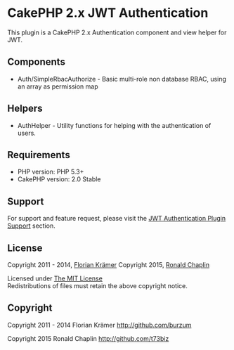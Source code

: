 # CakePHP 2.x JWT Authentication #

This plugin is a CakePHP 2.x Authentication component and view helper for JWT.

## Components ##

* Auth/SimpleRbacAuthorize - Basic multi-role non database RBAC, using an array as permission map

## Helpers

* AuthHelper - Utility functions for helping with the authentication of users.

## Requirements ##

* PHP version: PHP 5.3+
* CakePHP version: 2.0 Stable

## Support ##

For support and feature request, please visit the [JWT Authentication Plugin Support](https://github.com/t73biz/cakephp2-jwt-auth/issues) section.

## License ##

Copyright 2011 - 2014, [Florian Krämer](http://github.com/burzum)
Copyright 2015, [Ronald Chaplin](http://github.com/t73biz)

Licensed under [The MIT License](http://www.opensource.org/licenses/mit-license.php)<br/>
Redistributions of files must retain the above copyright notice.

## Copyright ###

Copyright 2011 - 2014
Florian Krämer
http://github.com/burzum

Copyright 2015
Ronald Chaplin
http://github.com/t73biz

